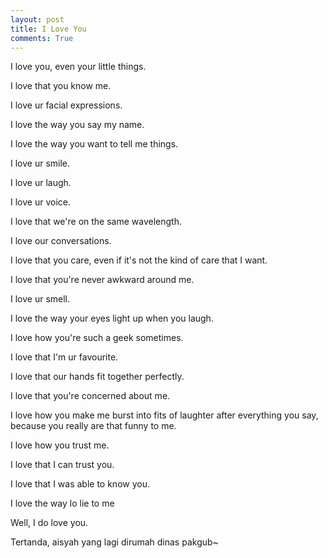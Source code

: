```yaml
---
layout: post
title: I Love You
comments: True
---
```


I love you, even your little things.

I love that you know me.

I love ur facial expressions.

I love the way you say my name.

I love the way you want to tell me things.

I love ur smile.

I love ur laugh.

I love ur voice.

I love that we're on the same wavelength.

I love our conversations.

I love that you care, even if it's not the kind of care that I want.

I love that you're never awkward around me.

I love ur smell.

I love the way your eyes light up when you laugh.

I love how you're such a geek sometimes.

I love that I'm ur favourite.

I love that our hands fit together perfectly.

I love that you're concerned about me.

I love how you make me burst into fits of laughter after everything you say, because you really are that funny to me.

I love how you trust me.

I love that I can trust you.

I love that I was able to know you.

I love the way lo lie to me

Well, I do love you.

Tertanda, aisyah yang lagi dirumah dinas pakgub~